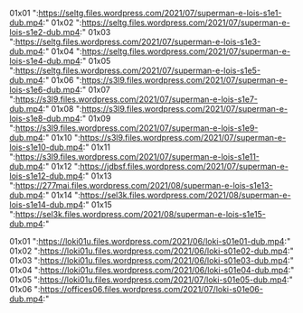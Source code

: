 01x01
":https://seltg.files.wordpress.com/2021/07/superman-e-lois-s1e1-dub.mp4:"
01x02
":https://seltg.files.wordpress.com/2021/07/superman-e-lois-s1e2-dub.mp4:"
01x03
":https://seltg.files.wordpress.com/2021/07/superman-e-lois-s1e3-dub.mp4:"
01x04
":https://seltg.files.wordpress.com/2021/07/superman-e-lois-s1e4-dub.mp4:"
01x05
":https://seltg.files.wordpress.com/2021/07/superman-e-lois-s1e5-dub.mp4:"
01x06
":https://s3l9.files.wordpress.com/2021/07/superman-e-lois-s1e6-dub.mp4:"
01x07
":https://s3l9.files.wordpress.com/2021/07/superman-e-lois-s1e7-dub.mp4:"
01x08
":https://s3l9.files.wordpress.com/2021/07/superman-e-lois-s1e8-dub.mp4:"
01x09
":https://s3l9.files.wordpress.com/2021/07/superman-e-lois-s1e9-dub.mp4:"
01x10
":https://s3l9.files.wordpress.com/2021/07/superman-e-lois-s1e10-dub.mp4:"
01x11
":https://s3l9.files.wordpress.com/2021/07/superman-e-lois-s1e11-dub.mp4:"
01x12
":https://jdbsf.files.wordpress.com/2021/07/superman-e-lois-s1e12-dub.mp4:"
01x13
":https://277mai.files.wordpress.com/2021/08/superman-e-lois-s1e13-dub.mp4:"
01x14
":https://sel3k.files.wordpress.com/2021/08/superman-e-lois-s1e14-dub.mp4:"
01x15
":https://sel3k.files.wordpress.com/2021/08/superman-e-lois-s1e15-dub.mp4:"

01x01
":https://loki01u.files.wordpress.com/2021/06/loki-s01e01-dub.mp4:"
01x02
":https://loki01u.files.wordpress.com/2021/06/loki-s01e02-dub.mp4:"
01x03
":https://loki01u.files.wordpress.com/2021/06/loki-s01e03-dub.mp4:"
01x04
":https://loki01u.files.wordpress.com/2021/06/loki-s01e04-dub.mp4:"
01x05
":https://loki01u.files.wordpress.com/2021/07/loki-s01e05-dub.mp4:"
01x06
":https://offices06.files.wordpress.com/2021/07/loki-s01e06-dub.mp4:"
